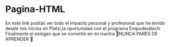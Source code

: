 # Pagina-HTML
En este link podrás ver todo el impacto personal y profesional que he tenido desde mis inicios en Platzi,la oportunidad con el programa Empoderatech. Finalmente el eslogan que se convirtió en mi mantra  💚NUNCA PARES DE APRENDER 💚
